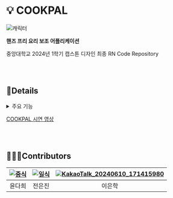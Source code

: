 # :bulb: COOKPAL

![캐릭터](https://github.com/jeoneunjin/RN_COOKPAL/assets/67683170/46d4a41f-2e73-4627-a6b4-aa3ccac48afa)

 **핸즈 프리 요리 보조 어플리케이션**
  
중앙대학교 2024년 1학기 캡스톤 디자인
최종 RN Code Repository

<br><br>

## 🎯Details
<details>
<summary>주요 기능</summary>

- 레시피 화면 **핸즈 프리 기능(음성/제스처)** 을 통한 동작 제어
- 요리 검색(키워드 : 재료, 요리 이름)
- 사용자의 상황에 따른 요리 추천

</details>

[COOKPAL 시연 영상](https://youtu.be/ecQ46mYwfEo?si=9tiC-aoX_IDuel4v)

<br><br>
## 🧑‍🤝‍🧑Contributors
| [![중식](https://github.com/jeoneunjin/RN_COOKPAL/assets/67683170/7449d5db-01c6-4124-8765-6cfe25519321)](https://github.com/YounDaHee)  | [![일식](https://github.com/jeoneunjin/RN_COOKPAL/assets/67683170/8d8fda90-4dd8-49e7-9ba1-c06bb4e15798)](https://github.com/jeoneunjin) | [![KakaoTalk_20240610_171415980](https://github.com/jeoneunjin/RN_COOKPAL/assets/67683170/3d1aa2b8-4dd9-4a04-8e66-be32024524bc)](https://github.com/2unhi) |
|:---:|:---:|:---:|
| 윤다희 | 전은진 | 이은학 |
